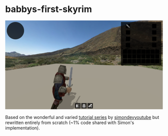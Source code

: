 # babbys-first-skyrim
![Screenshot](./screenshot.png)

Based on the wonderful and varied [tutorial series](https://www.youtube.com/channel/UCEwhtpXrg5MmwlH04ANpL8A/videos) by 
[simondevyoutube](https://github.com/simondevyoutube) but rewritten entirely from scratch (~1% code shared with Simon's implementation).
